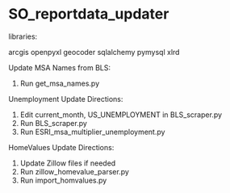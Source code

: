 # SO_reportdata_updater


libraries:

arcgis
openpyxl
geocoder
sqlalchemy
pymysql
xlrd


Update MSA Names from BLS:
1. Run get_msa_names.py


Unemployment Update Directions:
1. Edit current_month, US_UNEMPLOYMENT in BLS_scraper.py
2. Run BLS_scraper.py
3. Run ESRI_msa_multiplier_unemployment.py


HomeValues Update Directions:
1. Update Zillow files if needed
2. Run zillow_homevalue_parser.py
3. Run import_homvalues.py